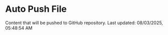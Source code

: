 # Auto Push File

Content that will be pushed to GitHub repository.
Last updated: 08/03/2025, 05:48:54 AM